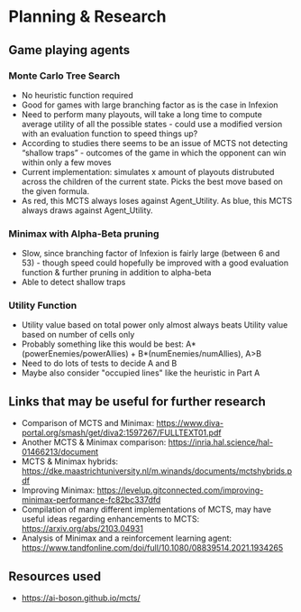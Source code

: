 # Planning & Research

## Game playing agents

### Monte Carlo Tree Search

- No heuristic function required
- Good for games with large branching factor as is the case in Infexion
- Need to perform many playouts, will take a long time to compute average utility of all the possible states - could use a modified version with an evaluation function to speed things up?
- According to studies there seems to be an issue of MCTS not detecting “shallow traps” - outcomes of the game in which the opponent can win within only a few moves
- Current implementation: simulates x amount of playouts distrubuted across the children of the current state. Picks the best move based on the given formula.
- As red, this MCTS always loses against Agent_Utility. As blue, this MCTS always draws against Agent_Utility.

### Minimax with Alpha-Beta pruning

- Slow, since branching factor of Infexion is fairly large (between 6 and 53) - though speed could hopefully be improved with a good evaluation function & further pruning in addition to alpha-beta
- Able to detect shallow traps

### Utility Function
- Utility value based on total power only almost always beats Utility value based on number of cells only
- Probably something like this would be best: A*(powerEnemies/powerAllies) + B*(numEnemies/numAllies), A>B
- Need to do lots of tests to decide A and B
- Maybe also consider "occupied lines" like the heuristic in Part A

## Links that may be useful for further research

- Comparison of MCTS and Minimax: <https://www.diva-portal.org/smash/get/diva2:1597267/FULLTEXT01.pdf>
- Another MCTS & Minimax comparison: <https://inria.hal.science/hal-01466213/document>
- MCTS & Minimax hybrids: <https://dke.maastrichtuniversity.nl/m.winands/documents/mctshybrids.pdf>
- Improving Minimax: <https://levelup.gitconnected.com/improving-minimax-performance-fc82bc337dfd>
- Compilation of many different implementations of MCTS, may have useful ideas regarding enhancements to MCTS: <https://arxiv.org/abs/2103.04931>
- Analysis of Minimax and a reinforcement learning agent: <https://www.tandfonline.com/doi/full/10.1080/08839514.2021.1934265>

## Resources used

- <https://ai-boson.github.io/mcts/>
